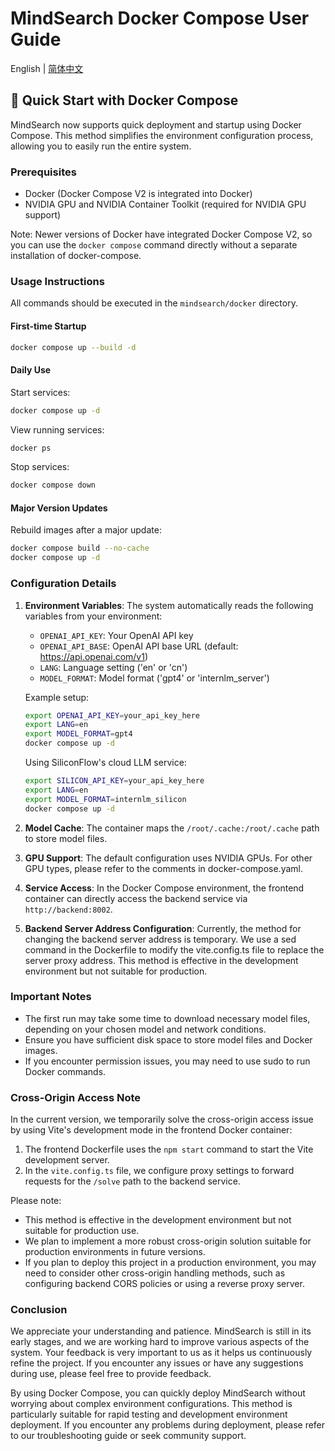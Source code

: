 # MindSearch Docker Compose User Guide

English | [简体中文](README_zh-CN.md)

## 🚀 Quick Start with Docker Compose

MindSearch now supports quick deployment and startup using Docker Compose. This method simplifies the environment configuration process, allowing you to easily run the entire system.

### Prerequisites

- Docker (Docker Compose V2 is integrated into Docker)
- NVIDIA GPU and NVIDIA Container Toolkit (required for NVIDIA GPU support)

Note: Newer versions of Docker have integrated Docker Compose V2, so you can use the `docker compose` command directly without a separate installation of docker-compose.

### Usage Instructions

All commands should be executed in the `mindsearch/docker` directory.

#### First-time Startup

```bash
docker compose up --build -d
```

#### Daily Use

Start services:

```bash
docker compose up -d
```

View running services:

```bash
docker ps
```

Stop services:

```bash
docker compose down
```

#### Major Version Updates

Rebuild images after a major update:

```bash
docker compose build --no-cache
docker compose up -d
```

### Configuration Details

1. **Environment Variables**:
   The system automatically reads the following variables from your environment:

   - `OPENAI_API_KEY`: Your OpenAI API key
   - `OPENAI_API_BASE`: OpenAI API base URL (default: https://api.openai.com/v1)
   - `LANG`: Language setting ('en' or 'cn')
   - `MODEL_FORMAT`: Model format ('gpt4' or 'internlm_server')

   Example setup:

   ```bash
   export OPENAI_API_KEY=your_api_key_here
   export LANG=en
   export MODEL_FORMAT=gpt4
   docker compose up -d
   ```

   Using SiliconFlow's cloud LLM service:

   ```bash
   export SILICON_API_KEY=your_api_key_here
   export LANG=en
   export MODEL_FORMAT=internlm_silicon
   docker compose up -d
   ```

2. **Model Cache**:
   The container maps the `/root/.cache:/root/.cache` path to store model files.

3. **GPU Support**:
   The default configuration uses NVIDIA GPUs. For other GPU types, please refer to the comments in docker-compose.yaml.

4. **Service Access**:
   In the Docker Compose environment, the frontend container can directly access the backend service via `http://backend:8002`.

5. **Backend Server Address Configuration**:
   Currently, the method for changing the backend server address is temporary. We use a sed command in the Dockerfile to modify the vite.config.ts file to replace the server proxy address. This method is effective in the development environment but not suitable for production.

### Important Notes

- The first run may take some time to download necessary model files, depending on your chosen model and network conditions.
- Ensure you have sufficient disk space to store model files and Docker images.
- If you encounter permission issues, you may need to use sudo to run Docker commands.

### Cross-Origin Access Note

In the current version, we temporarily solve the cross-origin access issue by using Vite's development mode in the frontend Docker container:

1. The frontend Dockerfile uses the `npm start` command to start the Vite development server.
2. In the `vite.config.ts` file, we configure proxy settings to forward requests for the `/solve` path to the backend service.

Please note:

- This method is effective in the development environment but not suitable for production use.
- We plan to implement a more robust cross-origin solution suitable for production environments in future versions.
- If you plan to deploy this project in a production environment, you may need to consider other cross-origin handling methods, such as configuring backend CORS policies or using a reverse proxy server.

### Conclusion

We appreciate your understanding and patience. MindSearch is still in its early stages, and we are working hard to improve various aspects of the system. Your feedback is very important to us as it helps us continuously refine the project. If you encounter any issues or have any suggestions during use, please feel free to provide feedback.

By using Docker Compose, you can quickly deploy MindSearch without worrying about complex environment configurations. This method is particularly suitable for rapid testing and development environment deployment. If you encounter any problems during deployment, please refer to our troubleshooting guide or seek community support.
